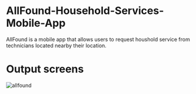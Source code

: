 # AllFound-Household-Services-Mobile-App
AllFound is a mobile app that allows users to request houshold service from technicians located nearby their location. 
# Output screens
![allfound](https://github.com/Loai-AL-Sabahi/AllFound-Household-Services-Mobile-App/assets/94771355/be1ce60b-6ee1-4c25-98a2-98321dc3cd96)

